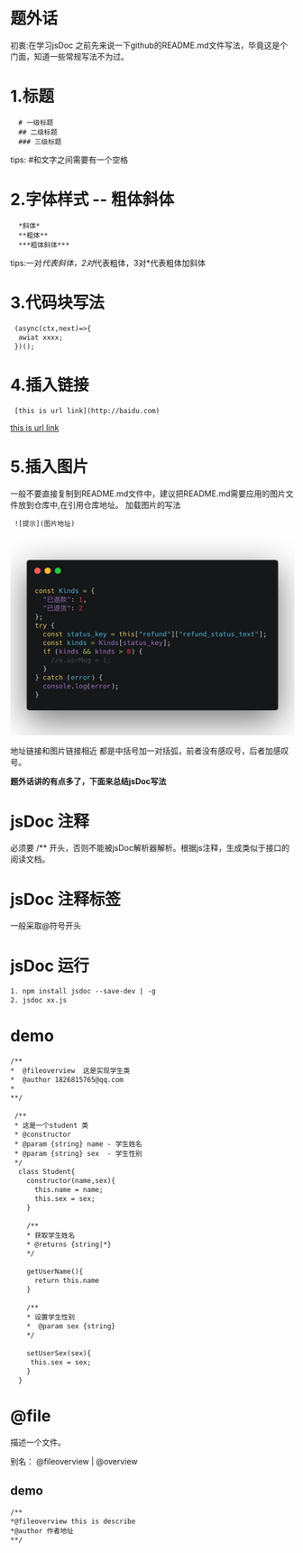 # 题外话
初衷:在学习jsDoc 之前先来说一下github的README.md文件写法，毕竟这是个门面，知道一些常规写法不为过。

# 1.标题
```
  # 一级标题
  ## 二级标题
  ### 三级标题
```
 tips: #和文字之间需要有一个空格
 
# 2.字体样式 -- 粗体斜体
```
  *斜体*
  **粗体**
  ***粗体斜体***
```
 tips:一对*代表斜体，2对*代表粗体，3对*代表粗体加斜体
 
 
 # 3.代码块写法
  ```
   (async(ctx,next)=>{
    awiat xxxx;
   })();
  ```
  
  
 # 4.插入链接
 ```
  [this is url link](http://baidu.com)
 ```
 [this is url link](http://baidu.com)
 
 # 5.插入图片
   一般不要直接复制到README.md文件中，建议把README.md需要应用的图片文件放到仓库中,在引用仓库地址。
   加载图片的写法</br>
   
  ```
   ![提示](图片地址)
 ```
 
  
   **![图片加载错误的时候提示](https://github.com/richChen0815/jsDoc/blob/master/%E5%BE%AE%E4%BF%A1%E5%9B%BE%E7%89%87_20190621172243.jpg)**
    
    
 地址链接和图片链接相近 都是中括号加一对括弧，前者没有感叹号，后者加感叹号。



**题外话讲的有点多了，下面来总结jsDoc写法**

# jsDoc 注释
 必须要 /** 开头，否则不能被jsDoc解析器解析。根据js注释，生成类似于接口的阅读文档。
 
# jsDoc 注释标签  
 一般采取@符号开头
 
# jsDoc 运行
 ```
 1. npm install jsdoc --save-dev | -g  
 2. jsdoc xx.js
```
# demo

```
/**
*  @fileoverview  这是实现学生类
*  @author 1826815765@qq.com
*
**/

 /**
 * 这是一个student 类
 * @constructor
 * @param {string} name - 学生姓名
 * @param {string} sex  - 学生性别
 */
  class Student{
    constructor(name,sex){
      this.name = name;
      this.sex = sex;
    }
    
    /**
    * 获取学生姓名
    * @returns {string|*}
    */
    
    getUserName(){
      return this.name
    }
    
    /**
    * 设置学生性别
    *  @param sex {string}
    */
    
    setUserSex(sex){
     this.sex = sex;
    }
  }
```

# @file 
描述一个文件。

别名：
@fileoverview | @overview


## demo

```
/**
*@fileoverview this is describe
*@author 作者地址
**/

```






 

